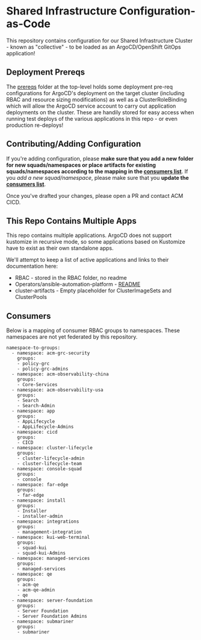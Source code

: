 # Shared Infrastructure Configuration-as-Code

This repository contains configuration for our Shared Infrastructure Cluster - known as "collective" - to be loaded as an ArgoCD/OpenShift GitOps application!

## Deployment Prereqs

The [prereqs](./prereqs) folder at the top-level holds some deployment pre-req configurations for ArgoCD's deployment on the target cluster (including RBAC and resource sizing modifications) as well as a ClusterRoleBinding which will allow the ArgoCD service account to carry out application deployments on the cluster.  These are handily stored for easy access when running test deploys of the various applications in this repo - or even production re-deploys!  

## Contributing/Adding Configuration

If you're adding configuration, please **make sure that you add a new folder for new squads/namespaces or place artifacts for existing squads/namespaces according to the mapping in the [consumers list](#Consumers)**.  If you *add a new squad/namespace*, please make sure that you **update the [consumers list](#Consumers)**.  

Once you've drafted your changes, please open a PR and contact ACM CICD.  

## This Repo Contains Multiple Apps

This repo contains multiple applications.  ArgoCD does not support kustomize in recursive mode, so some applications based on Kustomize have to exist as their own standalone apps.  

We'll attempt to keep a list of active applications and links to their documentation here:
* RBAC - stored in the RBAC folder, no readme
* Operators/ansible-automation-platform - [README](./operators/ansible-automation-platform/README.md)
* cluster-artifacts - Empty placeholder for ClusterImageSets and ClusterPools

## Consumers

Below is a mapping of consumer RBAC groups to namespaces.  These namespaces are not yet federated by this repository.  
```
namespace-to-groups:
  - namespace: acm-grc-security
    groups:
    - policy-grc
    - policy-grc-admins
  - namespace: acm-observability-china
    groups:
    - Core-Services
  - namespace: acm-observability-usa
    groups:
    - Search
    - Search-Admin
  - namespace: app
    groups:
    - AppLifecycle
    - AppLifecycle-Admins
  - namespace: cicd
    groups:
    - CICD
  - namespace: cluster-lifecycle
    groups:
    - cluster-lifecycle-admin
    - cluster-lifecycle-team
  - namespace: console-squad
    groups:
    - console
  - namespace: far-edge
    groups:
    - far-edge
  - namespace: install
    groups:
    - Installer
    - installer-admin
  - namespace: integrations
    groups:
    - management-integration
  - namespace: kui-web-terminal
    groups:
    - squad-kui
    - squad-kui-Admins
  - namespace: managed-services
    groups:
    - managed-services
  - namespace: qe
    groups:
    - acm-qe
    - acm-qe-admin
    - qe
  - namespace: server-foundation
    groups:
    - Server Foundation
    - Server Foundation Admins
  - namespace: submariner
    groups:
    - submariner
```
